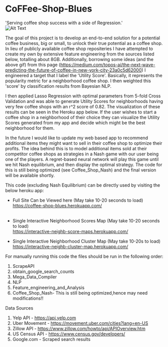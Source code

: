 # CoFFee-Shop-Blues
'Serving coffee shop success with a side of Regression.'<br>
![Alt Text](https://miro.medium.com/max/1000/1*K0wyFSD3tHy8rDy5kd9caw.gif)



The goal of this project is to develop an end-to-end solution for a potential coffee business, big or small, to unlock their true potential as a coffee shop. In lieu of publicly available coffee shop repositeries I have attempted to create my own by extensive feature engineering from the sources listed below, totalling about 8GB. Additionally, borrowing some ideas (and the above gif) from this page (https://medium.com/topos-ai/the-next-wave-predicting-the-future-of-coffee-in-new-york-city-23a0c5d62000) I engineered a target that I label the 'Utility Score'. Basically, it represents the popularity metric for a neighborhood coffee shop. I then weighted this 'score' by classification results from Bayesian NLP.

I then applied Lasso Regression with optimal parameters from 5-fold Cross Validation and was able to generate Utility Scores for neighborhoods having very few coffee shops with an r^2 score of 0.82. The visualization of these results can be seen in the Heroku app below. If the user wishes to start a coffee shop in a neighborhood of their choice they can visualize the Utility Scores generated from my app and decide which might be the best neighborhood for them.

In the future I would like to update my web based app to recommend additional items they might want to sell in their coffee shop to optimize their profits. The idea behind this is to model additional items sold at their competitor coffee shops as strategies in a Nash game with our user being one of the players. A regret-based  neural network will play this game until we hit Nash equilibrium, and then display the optimal strategy. The code for this is still being optimized (see Coffee_Shop_Nash) and the final version will be available shortly.

This code (excluding Nash Equilibrium) can be directly used by visiting the below heroku app:
- Full Site Can be Viewed here (May take 10-20 seconds to load)<br>
  https://coffee-shop-blues.herokuapp.com/<br><br>
  
- Single Interactive Neighborhood Scores Map (May take 10-20 seconds to load)<br>
  https://interactive-neighb-score-maps.herokuapp.com/
- Single Interactive Neighborhood Cluster Map (May take 10-20s to load)<br>
  https://interactive-neighb-cluster-map.herokuapp.com/

For manually running this code the files should be run in the following order:
1) ScrapeAPI
2) obtain_google_search_counts
3) Mega_Data_Compiler
4) NLP
5) Feature_engineering_and_Analysis
6) Coffee_Shop_Nash- This is still being optimized,hence may need modifications!!

Data Sources
1) Yelp API - https://api.yelp.com
2) Uber Movement - https://movement.uber.com/cities?lang=en-US
3) Zillow API - https://www.zillow.com/howto/api/APIOverview.htm
4) US Census API - https://www.census.gov/developers/
5) Google.com - Scraped search results
